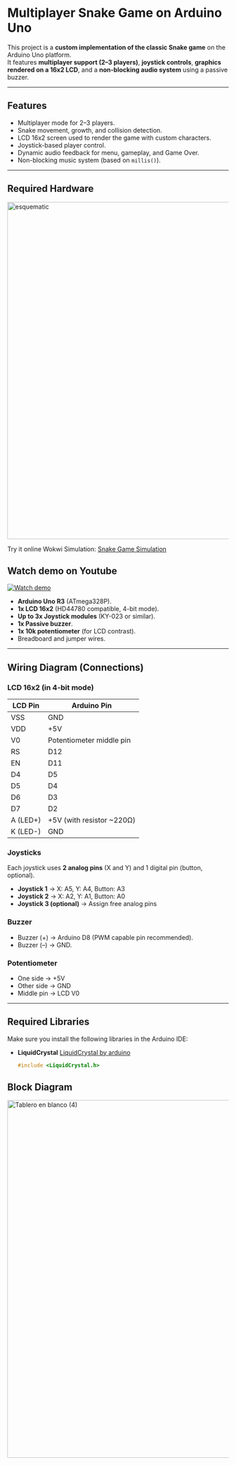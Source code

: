 # Multiplayer Snake Game on Arduino Uno

This project is a **custom implementation of the classic Snake game** on the Arduino Uno platform.  
It features **multiplayer support (2–3 players)**, **joystick controls**, **graphics rendered on a 16x2 LCD**, and a **non-blocking audio system** using a passive buzzer.  

---

## Features
- Multiplayer mode for 2–3 players.
- Snake movement, growth, and collision detection.
- LCD 16x2 screen used to render the game with custom characters.
- Joystick-based player control.
- Dynamic audio feedback for menu, gameplay, and Game Over.
- Non-blocking music system (based on `millis()`).

---

## Required Hardware

<img width="715" height="768" alt="esquematic" src="https://github.com/user-attachments/assets/cb20ac5a-8ab0-4ad0-a0a5-9487bb7a22bb" />

Try it online Wokwi Simulation: [Snake Game Simulation](https://wokwi.com/projects/442588059647901697)
## Watch demo on Youtube
[![Watch demo](https://img.youtube.com/vi/7ybJCi5B7xE/0.jpg)](https://www.youtube.com/watch?v=7ybJCi5B7xE)


- **Arduino Uno R3** (ATmega328P).
- **1x LCD 16x2** (HD44780 compatible, 4-bit mode).
- **Up to 3x Joystick modules** (KY-023 or similar).
- **1x Passive buzzer**.
- **1x 10k potentiometer** (for LCD contrast).
- Breadboard and jumper wires.

---

## Wiring Diagram (Connections)

### LCD 16x2 (in 4-bit mode)
| LCD Pin | Arduino Pin |
|---------|-------------|
| VSS     | GND         |
| VDD     | +5V         |
| V0      | Potentiometer middle pin |
| RS      | D12         |
| EN      | D11         |
| D4      | D5          |
| D5      | D4          |
| D6      | D3          |
| D7      | D2          |
| A (LED+) | +5V (with resistor ~220Ω) |
| K (LED-) | GND         |

### Joysticks
Each joystick uses **2 analog pins** (X and Y) and 1 digital pin (button, optional).

- **Joystick 1** → X: A5, Y: A4, Button: A3  
- **Joystick 2** → X: A2, Y: A1, Button: A0  
- **Joystick 3 (optional)** → Assign free analog pins  

### Buzzer
- Buzzer (+) → Arduino D8 (PWM capable pin recommended).  
- Buzzer (–) → GND.  

### Potentiometer
- One side → +5V  
- Other side → GND  
- Middle pin → LCD V0  

---

## Required Libraries
Make sure you install the following libraries in the Arduino IDE:  

- **LiquidCrystal** [LiquidCrystal by arduino](https://www.arduino.cc/en/Reference/LiquidCrystal)
  ```cpp
  #include <LiquidCrystal.h>

## Block Diagram
<img width="1757" height="815" alt="Tablero en blanco (4)" src="https://github.com/user-attachments/assets/32d987c4-f21e-4654-85ac-1f772efa3421" />



  
